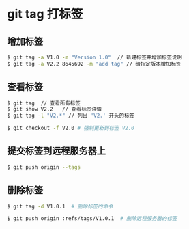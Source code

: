 # git tag 打标签
## 增加标签
```bash
$ git tag -a V1.0 -m "Version 1.0"  // 新建标签并增加标签说明
$ git tag -a V2.2 8645692 -m "add tag" // 给指定版本增加标签
```
## 查看标签
```bash
$ git tag  // 查看所有标签
$ git show V2.2   // 查看标签详情
$ git tag -l "V2.*" // 列出 'V2.' 开头的标签

$ git checkout -f V2.0 # 强制更新到标签 V2.0

```
## 提交标签到远程服务器上
```bash
$ git push origin --tags
```
## 删除标签
```bash
$ git tag -d V1.0.1  # 删除标签的命令

$ git push origin :refs/tags/V1.0.1  # 删除远程服务器的标签

```
